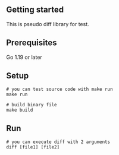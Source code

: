 ## Getting started
This is pseudo diff library for test.

## Prerequisites
Go 1.19 or later

## Setup
```
# you can test source code with make run
make run

# build binary file
make build
```

## Run
```
# you can execute diff with 2 arguments
diff [file1] [file2]
```
